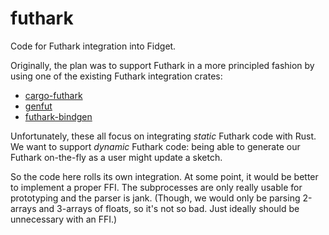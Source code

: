 # futhark

Code for Futhark integration into Fidget.

Originally, the plan was to support Futhark in a more principled fashion by using one of the existing Futhark integration crates:
- [cargo-futhark](https://github.com/luleyleo/cargo-futhark)
- [genfut](https://github.com/Erk-/genfut)
- [futhark-bindgen](https://github.com/zshipko/futhark-bindgen)

Unfortunately, these all focus on integrating *static* Futhark code with Rust. We want to support *dynamic* Futhark code: being able to generate our Futhark on-the-fly as a user might update a sketch.

So the code here rolls its own integration. At some point, it would be better to implement a proper FFI. The subprocesses are only really usable for prototyping and the parser is jank. (Though, we would only be parsing 2-arrays and 3-arrays of floats, so it's not so bad. Just ideally should be unnecessary with an FFI.)
